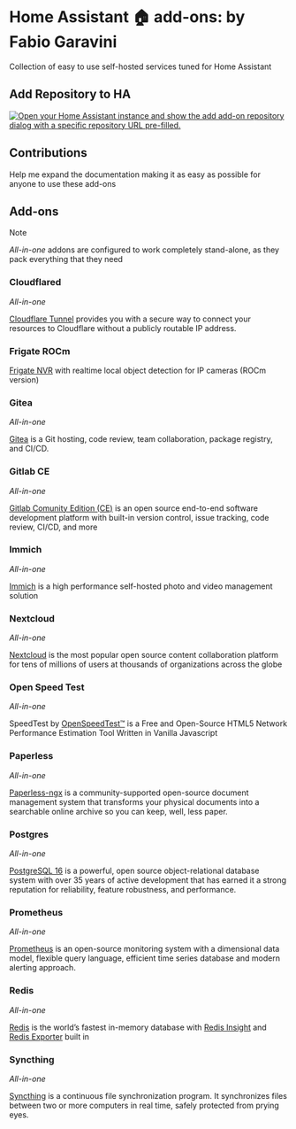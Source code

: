# Home Assistant 🏠 add-ons: by Fabio Garavini

Collection of easy to use self-hosted services tuned for Home Assistant

## Add Repository to HA

[![Open your Home Assistant instance and show the add add-on repository dialog with a specific repository URL pre-filled.](https://my.home-assistant.io/badges/supervisor_add_addon_repository.svg)](https://my.home-assistant.io/redirect/supervisor_add_addon_repository/?repository_url=https%3A%2F%2Fgithub.com%2Ffabio-garavini%2Fhassio-addons)

## Contributions

Help me expand the documentation making it as easy as possible for anyone to use these add-ons

## Add-ons

> [!NOTE]
> *All-in-one* addons are configured to work completely stand-alone, as they pack everything that they need

### Cloudflared

*All-in-one*

[Cloudflare Tunnel](https://developers.cloudflare.com/cloudflare-one/connections/connect-networks) provides you with a secure way to connect your resources to Cloudflare without a publicly routable IP address.

### Frigate ROCm

[Frigate NVR](https://frigate.video) with realtime local object detection for IP cameras (ROCm version)

### Gitea

*All-in-one*

[Gitea](https://about.gitea.com) is a Git hosting, code review, team collaboration, package registry, and CI/CD.

### Gitlab CE

*All-in-one*

[Gitlab Comunity Edition (CE)](https://gitlab.com/rluna-gitlab/gitlab-ce) is an open source end-to-end software development platform with built-in version control, issue tracking, code review, CI/CD, and more

### Immich

*All-in-one*

[Immich](https://github.com/immich-app/immich) is a high performance self-hosted photo and video management solution

### Nextcloud

*All-in-one*

[Nextcloud](https://nextcloud.com/) is the most popular open source content collaboration platform for tens of millions of users at thousands of organizations across the globe

### Open Speed Test

*All-in-one*

SpeedTest by [OpenSpeedTest™](https://openspeedtest.com/) is a Free and Open-Source HTML5 Network Performance Estimation Tool Written in Vanilla Javascript

### Paperless

*All-in-one*

[Paperless-ngx](https://docs.paperless-ngx.com) is a community-supported open-source document management system that transforms your physical documents into a searchable online archive so you can keep, well, less paper.

### Postgres

*All-in-one*

[PostgreSQL 16](https://www.postgresql.org) is a powerful, open source object-relational database system with over 35 years of active development that has earned it a strong reputation for reliability, feature robustness, and performance.

### Prometheus

*All-in-one*

[Prometheus](https://prometheus.io) is an open-source monitoring system with a dimensional data model, flexible query language, efficient time series database and modern alerting approach.

### Redis

*All-in-one*

[Redis](https://redis.io) is the world’s fastest in-memory database with [Redis Insight](https://redis.io/insight) and [Redis Exporter](https://github.com/oliver006/redis_exporter) built in

### Syncthing

*All-in-one*

[Syncthing](https://syncthing.net/) is a continuous file synchronization program. It synchronizes files between two or more computers in real time, safely protected from prying eyes.